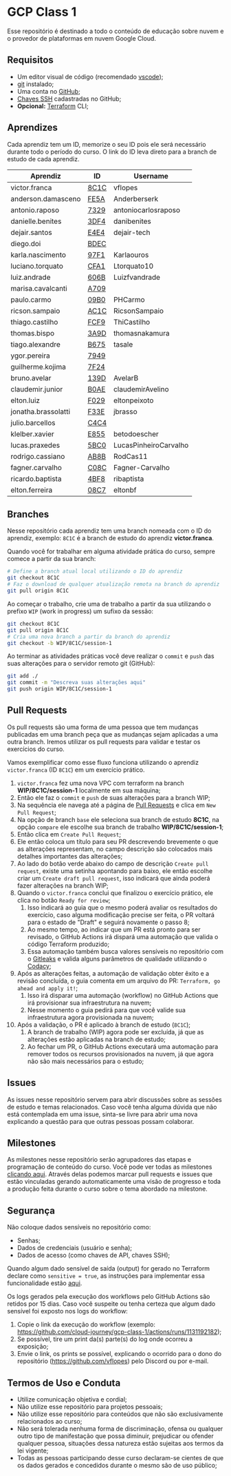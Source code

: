 # GCP Class 1

Esse repositório é destinado a todo o conteúdo de educação sobre nuvem e o provedor de plataformas em nuvem Google Cloud.

## Requisitos

- Um editor visual de código (recomendado [vscode](https://code.visualstudio.com/Download));
- [git](https://git-scm.com/book/en/v2/Getting-Started-Installing-Git) instalado;
- Uma conta no [GitHub](https://github.com);
- [Chaves SSH](https://docs.github.com/pt/github/authenticating-to-github/connecting-to-github-with-ssh/adding-a-new-ssh-key-to-your-github-account) cadastradas no GitHub;
- **Opcional:** [Terraform](https://learn.hashicorp.com/tutorials/terraform/install-cli) CLI;

## Aprendizes

Cada aprendiz tem um ID, memorize o seu ID pois ele será necessário durante todo o período do curso. O link do ID leva direto para a branch de estudo de cada aprendiz.

| Aprendiz            | ID                                                             | Username              |
| ------------------- | -------------------------------------------------------------- | --------------------- |
| victor.franca       | [8C1C](https://github.com/cloud-journey/gcp-class-1/tree/8C1C) | vflopes               |
| anderson.damasceno  | [FE5A](https://github.com/cloud-journey/gcp-class-1/tree/FE5A) | Anderberserk          |
| antonio.raposo      | [7329](https://github.com/cloud-journey/gcp-class-1/tree/7329) | antoniocarlosraposo   |
| danielle.benites    | [3DF4](https://github.com/cloud-journey/gcp-class-1/tree/3DF4) | danibenites           |
| dejair.santos       | [E4E4](https://github.com/cloud-journey/gcp-class-1/tree/E4E4) | dejair-tech           |
| diego.doi           | [BDEC](https://github.com/cloud-journey/gcp-class-1/tree/BDEC) |                       |
| karla.nascimento    | [97F1](https://github.com/cloud-journey/gcp-class-1/tree/97F1) | Karlaouros            |
| luciano.torquato    | [CFA1](https://github.com/cloud-journey/gcp-class-1/tree/CFA1) | Ltorquato10           |
| luiz.andrade        | [606B](https://github.com/cloud-journey/gcp-class-1/tree/606B) | Luizfvandrade         |
| marisa.cavalcanti   | [A709](https://github.com/cloud-journey/gcp-class-1/tree/A709) |                       |
| paulo.carmo         | [09B0](https://github.com/cloud-journey/gcp-class-1/tree/09B0) | PHCarmo               |
| ricson.sampaio      | [AC1C](https://github.com/cloud-journey/gcp-class-1/tree/AC1C) | RicsonSampaio         |
| thiago.castilho     | [FCF9](https://github.com/cloud-journey/gcp-class-1/tree/FCF9) | ThiCastilho           |
| thomas.bispo        | [3A9D](https://github.com/cloud-journey/gcp-class-1/tree/3A9D) | thomasnakamura        |
| tiago.alexandre     | [B675](https://github.com/cloud-journey/gcp-class-1/tree/B675) | tasale                |
| ygor.pereira        | [7949](https://github.com/cloud-journey/gcp-class-1/tree/7949) |                       |
| guilherme.kojima    | [7F24](https://github.com/cloud-journey/gcp-class-1/tree/7F24) |                       |
| bruno.avelar        | [139D](https://github.com/cloud-journey/gcp-class-1/tree/139D) | AvelarB               |
| claudemir.junior    | [B0AE](https://github.com/cloud-journey/gcp-class-1/tree/B0AE) | claudemirAvelino      |
| elton.luiz          | [F029](https://github.com/cloud-journey/gcp-class-1/tree/F029) | eltonpeixoto          |
| jonatha.brassolatti | [F33E](https://github.com/cloud-journey/gcp-class-1/tree/F33E) | jbrasso               |
| julio.barcellos     | [C4C4](https://github.com/cloud-journey/gcp-class-1/tree/C4C4) |                       |
| klelber.xavier      | [E855](https://github.com/cloud-journey/gcp-class-1/tree/E855) | betodoescher          |
| lucas.praxedes      | [5BC0](https://github.com/cloud-journey/gcp-class-1/tree/5BC0) | LucasPinheiroCarvalho |
| rodrigo.cassiano    | [AB8B](https://github.com/cloud-journey/gcp-class-1/tree/AB8B) | RodCas11              |
| fagner.carvalho     | [C08C](https://github.com/cloud-journey/gcp-class-1/tree/C08C) | Fagner-Carvalho       |
| ricardo.baptista    | [4BF8](https://github.com/cloud-journey/gcp-class-1/tree/4BF8) | ribaptista            |
| elton.ferreira      | [08C7](https://github.com/cloud-journey/gcp-class-1/tree/08C7) | eltonbf               |

## Branches

Nesse repositório cada aprendiz tem uma branch nomeada com o ID do aprendiz, exemplo: `8C1C` é a branch de estudo do aprendiz **victor.franca**.

Quando você for trabalhar em alguma atividade prática do curso, sempre comece a partir da sua branch:

```bash
# Define a branch atual local utilizando o ID do aprendiz
git checkout 8C1C
# Faz o download de qualquer atualização remota na branch do aprendiz
git pull origin 8C1C
```

Ao começar o trabalho, crie uma de trabalho a partir da sua utilizando o prefixo `WIP` (work in progress) um sufixo da sessão:

```bash
git checkout 8C1C
git pull origin 8C1C
# Cria uma nova branch a partir da branch do aprendiz
git checkout -b WIP/8C1C/session-1
```

Ao terminar as atividades práticas você deve realizar o `commit` e `push` das suas alterações para o servidor remoto git (GitHub):

```bash
git add ./
git commit -m "Descreva suas alterações aqui"
git push origin WIP/8C1C/session-1
```

## Pull Requests

Os pull requests são uma forma de uma pessoa que tem mudanças publicadas em uma branch peça que as mudanças sejam aplicadas a uma outra branch. Iremos utilizar os pull requests para validar e testar os exercícios do curso.

Vamos exemplificar como esse fluxo funciona utilizando o aprendiz `victor.franca` (ID `8C1C`) em um exercício prático.

1. `victor.franca` fez uma nova VPC com terraform na branch **WIP/8C1C/session-1**  localmente em sua máquina;
2. Então ele faz o `commit` e `push` de suas alterações para a branch WIP;
3. Na sequência ele navega até a página de [Pull Requests](https://github.com/cloud-journey/gcp-class-1/pulls) e clica em `New Pull Request`;
4. Na opção de branch `base` ele seleciona sua branch de estudo **8C1C**, na opção `compare` ele escolhe sua branch de trabalho **WIP/8C1C/session-1**;
5. Então clica em `Create Pull Request`;
6. Ele então coloca um título para seu PR descrevendo brevemente o que as alterações representam, no campo descrição são colocados mais detalhes importantes das alterações;
7. Ao lado do botão verde abaixo do campo de descrição `Create pull request`, existe uma setinha apontando para baixo, ele então escolhe criar um `Create draft pull request`, isso indicará que ainda poderá fazer alterações na branch WIP;
8. Quando o `victor.franca` conclui que finalizou o exercício prático, ele clica no botão `Ready for review`;
   1. Isso indicará ao guia que o mesmo poderá avaliar os resultados do exercício, caso alguma modificação precise ser feita, o PR voltará para o estado de "Draft" e seguirá novamente o passo 8;
   2. Ao mesmo tempo, ao indicar que um PR está pronto para ser revisado, o GitHub Actions irá dispará uma automação que valida o código Terraform produzido;
   3. Essa automação também busca valores sensíveis no repositório com o [Gitleaks](https://github.com/zricethezav/gitleaks) e valida alguns parâmetros de qualidade utilizando o [Codacy](https://codacy.com);
9. Após as alterações feitas, a automação de validação obter êxito e a revisão concluída, o guia comenta em um arquivo do PR: `Terraform, go ahead and apply it!`;
   1.  Isso irá disparar uma automação (workflow) no GitHub Actions que irá provisionar sua infraestrutura na nuvem;
   2.  Nesse momento o guia pedirá para que você valide sua infraestrutura agora provisionada na nuvem;
10. Após a validação, o PR é aplicado à branch de estudo (`8C1C`);
    1.  A branch de trabalho (WIP) agora pode ser excluída, já que as alterações estão aplicadas na branch de estudo;
    2.  Ao fechar um PR, o GitHub Actions executará uma automação para remover todos os recursos provisionados na nuvem, já que agora não são mais necessários para o estudo;

## Issues

As issues nesse repositório servem para abrir discussões sobre as sessões de estudo e temas relacionados. Caso você tenha alguma dúvida que não está contemplada em uma issue, sinta-se livre para abrir uma nova explicando a questão para que outras pessoas possam colaborar.

## Milestones

As milestones nesse repositório serão agrupadores das etapas e programação de conteúdo do curso. Você pode ver todas as milestones [clicando aqui](https://github.com/cloud-journey/gcp-class-1/milestones). Através delas podemos marcar pull requests e issues que estão vinculadas gerando automaticamente uma visão de progresso e toda a produção feita durante o curso sobre o tema abordado na milestone.

## Segurança

Não coloque dados sensíveis no repositório como:

- Senhas;
- Dados de credenciais (usuário e senha);
- Dados de acesso (como chaves de API, chaves SSH);

Quando algum dado sensível de saída (output) for gerado no Terraform declare como `sensitive = true`, as instruções para implementar essa funcionalidade estão [aqui](https://www.terraform.io/docs/language/values/outputs.html#sensitive-suppressing-values-in-cli-output).

Os logs gerados pela execução dos workflows pelo GitHub Actions são retidos por 15 dias. Caso você suspeite ou tenha certeza que algum dado sensível foi exposto nos logs do workflow:

1. Copie o link da execução do workflow (exemplo: https://github.com/cloud-journey/gcp-class-1/actions/runs/1131192182);
2. Se possível, tire um print da(s) parte(s) do log onde ocorreu a exposição;
3. Envie o link, os prints se possível, explicando o ocorrido para o dono do repositório (https://github.com/vflopes) pelo Discord ou por e-mail.

## Termos de Uso e Conduta

- Utilize comunicação objetiva e cordial;
- Não utilize esse repositório para projetos pessoais;
- Não utilize esse repositório para conteúdos que não são exclusivamente relacionados ao curso;
- Não será tolerada nenhuma forma de discriminação, ofensa ou qualquer outro tipo de manifestação que possa diminuir, prejudicar ou ofender qualquer pessoa, situações dessa natureza estão sujeitas aos termos da lei vigente;
- Todas as pessoas participando desse curso declaram-se cientes de que os dados gerados e concedidos durante o mesmo são de uso público;